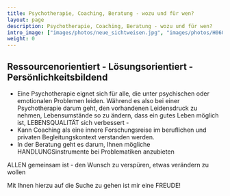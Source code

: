 ```yaml
---
title: Psychotherapie, Coaching, Beratung - wozu und für wen?
layout: page
description: Psychotherapie, Coaching, Beratung - wozu und für wen?
intro_image: ["images/photos/neue_sichtweisen.jpg", "images/photos/H060270b.jpg", "images/photos/H060494.jpg"]
weight: 0
---
```


## Ressourcenorientiert - Lösungsorientiert - Persönlichkeitsbildend
* Eine Psychotherapie eignet sich für alle, die unter psychischen oder emotionalen Problemen leiden. Während es also bei einer Psychotherapie darum geht, den vorhandenen Leidensdruck zu nehmen, Lebensumstände so zu ändern, dass ein gutes Leben möglich ist, LEBENSQUALITÄT sich verbessert -
* Kann Coaching als eine innere Forschungsreise im beruflichen und privaten Begleitungskontext verstanden werden.
* In der Beratung geht es darum, Ihnen mögliche HANDLUNGSinstrumente bei Problematiken anzubieten

ALLEN gemeinsam ist - den Wunsch zu verspüren, etwas verändern zu wollen

Mit Ihnen hierzu auf die Suche zu gehen ist mir eine FREUDE!
